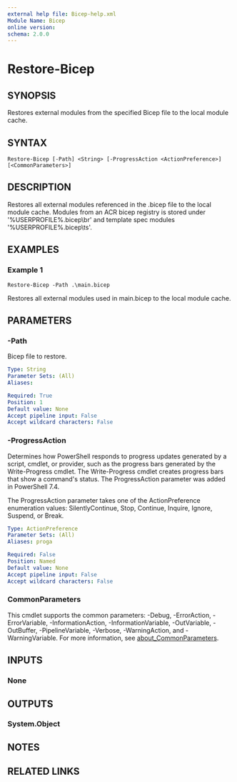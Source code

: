 ```yaml
---
external help file: Bicep-help.xml
Module Name: Bicep
online version:
schema: 2.0.0
---
```


# Restore-Bicep

## SYNOPSIS
Restores external modules from the specified Bicep file to the local module cache.

## SYNTAX

```
Restore-Bicep [-Path] <String> [-ProgressAction <ActionPreference>] [<CommonParameters>]
```

## DESCRIPTION
Restores all external modules referenced in the .bicep file to the local module cache.
Modules from an ACR bicep registry is stored under '%USERPROFILE%\.bicep\br' and template spec modules '%USERPROFILE%\.bicep\ts'.

## EXAMPLES

### Example 1
```
Restore-Bicep -Path .\main.bicep
```

Restores all external modules used in main.bicep to the local module cache.

## PARAMETERS

### -Path
Bicep file to restore.

```yaml
Type: String
Parameter Sets: (All)
Aliases:

Required: True
Position: 1
Default value: None
Accept pipeline input: False
Accept wildcard characters: False
```

### -ProgressAction
Determines how PowerShell responds to progress updates generated by a script, cmdlet, or provider, such as the progress bars generated by the Write-Progress cmdlet. The Write-Progress cmdlet creates progress bars that show a command's status. The ProgressAction parameter was added in PowerShell 7.4.

The ProgressAction parameter takes one of the ActionPreference enumeration values: SilentlyContinue, Stop, Continue, Inquire, Ignore, Suspend, or Break.

```yaml
Type: ActionPreference
Parameter Sets: (All)
Aliases: proga

Required: False
Position: Named
Default value: None
Accept pipeline input: False
Accept wildcard characters: False
```

### CommonParameters
This cmdlet supports the common parameters: -Debug, -ErrorAction, -ErrorVariable, -InformationAction, -InformationVariable, -OutVariable, -OutBuffer, -PipelineVariable, -Verbose, -WarningAction, and -WarningVariable. For more information, see [about_CommonParameters](http://go.microsoft.com/fwlink/?LinkID=113216).

## INPUTS

### None
## OUTPUTS

### System.Object
## NOTES

## RELATED LINKS
